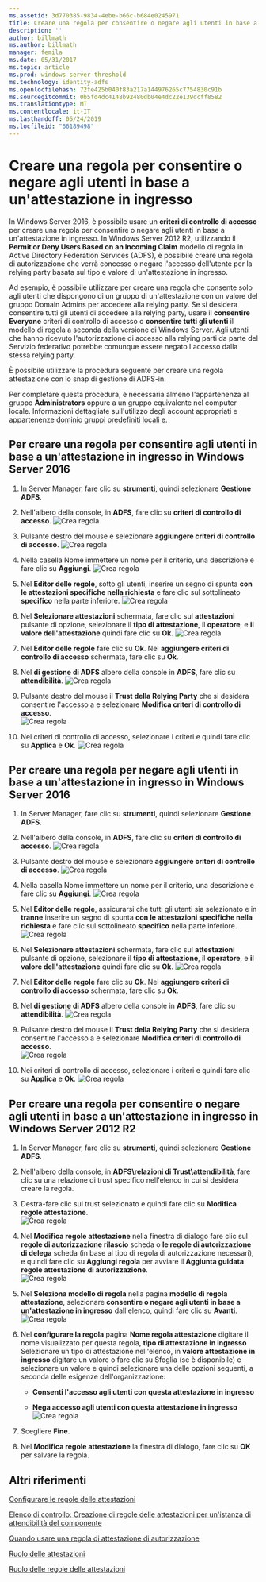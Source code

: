 ```yaml
---
ms.assetid: 3d770385-9834-4ebe-b66c-b684e0245971
title: Creare una regola per consentire o negare agli utenti in base a un'attestazione in ingresso
description: ''
author: billmath
ms.author: billmath
manager: femila
ms.date: 05/31/2017
ms.topic: article
ms.prod: windows-server-threshold
ms.technology: identity-adfs
ms.openlocfilehash: 72fe425b040f83a217a144976265c7754830c91b
ms.sourcegitcommit: 0b5fd4dc4148b92480db04e4dc22e139dcff8582
ms.translationtype: MT
ms.contentlocale: it-IT
ms.lasthandoff: 05/24/2019
ms.locfileid: "66189498"
---
```

# <a name="create-a-rule-to-permit-or-deny-users-based-on-an-incoming-claim"></a>Creare una regola per consentire o negare agli utenti in base a un'attestazione in ingresso 


In Windows Server 2016, è possibile usare un **criteri di controllo di accesso** per creare una regola per consentire o negare agli utenti in base a un'attestazione in ingresso.  In Windows Server 2012 R2, utilizzando il **Permit or Deny Users Based on an Incoming Claim** modello di regola in Active Directory Federation Services \(ADFS\), è possibile creare una regola di autorizzazione che verrà concesso o negare l'accesso dell'utente per la relying party basata sul tipo e valore di un'attestazione in ingresso. 

Ad esempio, è possibile utilizzare per creare una regola che consente solo agli utenti che dispongono di un gruppo di un'attestazione con un valore del gruppo Domain Admins per accedere alla relying party. Se si desidera consentire tutti gli utenti di accedere alla relying party, usare il **consentire Everyone** criteri di controllo di accesso o **consentire tutti gli utenti** il modello di regola a seconda della versione di Windows Server. Agli utenti che hanno ricevuto l'autorizzazione di accesso alla relying parti da parte del Servizio federativo potrebbe comunque essere negato l'accesso dalla stessa relying party.  
  
È possibile utilizzare la procedura seguente per creare una regola attestazione con lo snap di gestione di ADFS\-in.  
  
Per completare questa procedura, è necessaria almeno l'appartenenza al gruppo **Administrators** oppure a un gruppo equivalente nel computer locale.  Informazioni dettagliate sull'utilizzo degli account appropriati e appartenenze [dominio gruppi predefiniti locali e](https://go.microsoft.com/fwlink/?LinkId=83477).  

## <a name="to-create-a-rule-to-permit-users-based-on-an-incoming-claim-on-windows-server-2016"></a>Per creare una regola per consentire agli utenti in base a un'attestazione in ingresso in Windows Server 2016
 
1.  In Server Manager, fare clic su **strumenti**, quindi selezionare **Gestione ADFS**.  
  
2.  Nell'albero della console, in **ADFS**, fare clic su **criteri di controllo di accesso**. 
![Crea regola](media/Create-a-Rule-to-Permit-or-Deny-Users-Based-on-an-Incoming-Claim/permitdeny3.PNG)

3. Pulsante destro del mouse e selezionare **aggiungere criteri di controllo di accesso**.
![Crea regola](media/Create-a-Rule-to-Permit-or-Deny-Users-Based-on-an-Incoming-Claim/permitdeny4.PNG)

4. Nella casella Nome immettere un nome per il criterio, una descrizione e fare clic su **Aggiungi**.
![Crea regola](media/Create-a-Rule-to-Permit-or-Deny-Users-Based-on-an-Incoming-Claim/permitdeny5.PNG)

5. Nel **Editor delle regole**, sotto gli utenti, inserire un segno di spunta **con le attestazioni specifiche nella richiesta** e fare clic sul sottolineato **specifico** nella parte inferiore.
![Crea regola](media/Create-a-Rule-to-Permit-or-Deny-Users-Based-on-an-Incoming-Claim/permitdeny6.PNG)

6. Nel **Selezionare attestazioni** schermata, fare clic sul **attestazioni** pulsante di opzione, selezionare il **tipo di attestazione**, il **operatore**, e **il valore dell'attestazione** quindi fare clic su **Ok**.
![Crea regola](media/Create-a-Rule-to-Permit-or-Deny-Users-Based-on-an-Incoming-Claim/permitdeny7.PNG)

7.  Nel **Editor delle regole** fare clic su **Ok**.  Nel **aggiungere criteri di controllo di accesso** schermata, fare clic su **Ok**.

8. Nel **di gestione di ADFS** albero della console in **ADFS**, fare clic su **attendibilità**. 
![Crea regola](media/Create-a-Rule-to-Pass-Through-or-Filter-an-Incoming-Claim/claimrule9.PNG)

9.  Pulsante destro del mouse il **Trust della Relying Party** che si desidera consentire l'accesso a e selezionare **Modifica criteri di controllo di accesso**.  
![Crea regola](media/Create-a-Rule-to-Permit-All-Users/permitall2.PNG)

10. Nei criteri di controllo di accesso, selezionare i criteri e quindi fare clic su **Applica** e **Ok**.
![Crea regola](media/Create-a-Rule-to-Permit-or-Deny-Users-Based-on-an-Incoming-Claim/permitdeny8.PNG)

## <a name="to-create-a-rule-to-deny-users-based-on-an-incoming-claim-on-windows-server-2016"></a>Per creare una regola per negare agli utenti in base a un'attestazione in ingresso in Windows Server 2016
 
1.  In Server Manager, fare clic su **strumenti**, quindi selezionare **Gestione ADFS**.  
  
2.  Nell'albero della console, in **ADFS**, fare clic su **criteri di controllo di accesso**. 
![Crea regola](media/Create-a-Rule-to-Permit-or-Deny-Users-Based-on-an-Incoming-Claim/permitdeny3.PNG)

3. Pulsante destro del mouse e selezionare **aggiungere criteri di controllo di accesso**.
![Crea regola](media/Create-a-Rule-to-Permit-or-Deny-Users-Based-on-an-Incoming-Claim/permitdeny4.PNG)

4. Nella casella Nome immettere un nome per il criterio, una descrizione e fare clic su **Aggiungi**.
![Crea regola](media/Create-a-Rule-to-Permit-or-Deny-Users-Based-on-an-Incoming-Claim/permitdeny9.PNG)

5. Nel **Editor delle regole**, assicurarsi che tutti gli utenti sia selezionato e in **tranne** inserire un segno di spunta **con le attestazioni specifiche nella richiesta** e fare clic sul sottolineato **specifico** nella parte inferiore.
![Crea regola](media/Create-a-Rule-to-Permit-or-Deny-Users-Based-on-an-Incoming-Claim/permitdeny10.PNG)

6. Nel **Selezionare attestazioni** schermata, fare clic sul **attestazioni** pulsante di opzione, selezionare il **tipo di attestazione**, il **operatore**, e **il valore dell'attestazione** quindi fare clic su **Ok**.
![Crea regola](media/Create-a-Rule-to-Permit-or-Deny-Users-Based-on-an-Incoming-Claim/permitdeny11.PNG)

7.  Nel **Editor delle regole** fare clic su **Ok**.  Nel **aggiungere criteri di controllo di accesso** schermata, fare clic su **Ok**.

8. Nel **di gestione di ADFS** albero della console in **ADFS**, fare clic su **attendibilità**. 
![Crea regola](media/Create-a-Rule-to-Pass-Through-or-Filter-an-Incoming-Claim/claimrule9.PNG)

9.  Pulsante destro del mouse il **Trust della Relying Party** che si desidera consentire l'accesso a e selezionare **Modifica criteri di controllo di accesso**.  
![Crea regola](media/Create-a-Rule-to-Permit-All-Users/permitall2.PNG)

10. Nei criteri di controllo di accesso, selezionare i criteri e quindi fare clic su **Applica** e **Ok**.
![Crea regola](media/Create-a-Rule-to-Permit-or-Deny-Users-Based-on-an-Incoming-Claim/permitdeny12.PNG)

  
## <a name="to-create-a-rule-to-permit-or-deny-users-based-on-an-incoming-claim-on-windows-server-2012-r2"></a>Per creare una regola per consentire o negare agli utenti in base a un'attestazione in ingresso in Windows Server 2012 R2
  
1.  In Server Manager, fare clic su **strumenti**, quindi selezionare **Gestione ADFS**.    
  
2.  Nell'albero della console, in **ADFS\\relazioni di Trust\\attendibilità**, fare clic su una relazione di trust specifico nell'elenco in cui si desidera creare la regola.  
  
3.  Destra\-fare clic sul trust selezionato e quindi fare clic su **Modifica regole attestazione**.  
![Crea regola](media/Create-a-Rule-to-Pass-Through-or-Filter-an-Incoming-Claim/claimrule6.PNG)   

4.  Nel **Modifica regole attestazione** nella finestra di dialogo fare clic sul **regole di autorizzazione rilascio** scheda o **le regole di autorizzazione di delega** scheda \(in base al tipo di regola di autorizzazione necessari\), e quindi fare clic su **Aggiungi regola** per avviare il **Aggiunta guidata regole attestazione di autorizzazione**.  
![Crea regola](media/Create-a-Rule-to-Permit-All-Users/permitall5.PNG)

5.  Nel **Seleziona modello di regola** nella pagina **modello di regola attestazione**, selezionare **consentire o negare agli utenti in base a un'attestazione in ingresso** dall'elenco, quindi fare clic su **Avanti**.  
![Crea regola](media/Create-a-Rule-to-Permit-or-Deny-Users-Based-on-an-Incoming-Claim/permitdeny1.PNG)

6.  Nel **configurare la regola** pagina **Nome regola attestazione** digitare il nome visualizzato per questa regola, **tipo di attestazione in ingresso** Selezionare un tipo di attestazione nell'elenco, in **valore attestazione in ingresso** digitare un valore o fare clic su Sfoglia \(se è disponibile\) e selezionare un valore e quindi selezionare una delle opzioni seguenti, a seconda delle esigenze dell'organizzazione:  
  
    -   **Consenti l'accesso agli utenti con questa attestazione in ingresso**  
  
    -   **Nega accesso agli utenti con questa attestazione in ingresso**  
![Crea regola](media/Create-a-Rule-to-Permit-or-Deny-Users-Based-on-an-Incoming-Claim/permitdeny2.PNG)  
7.  Scegliere **Fine**.  
  
8.  Nel **Modifica regole attestazione** la finestra di dialogo, fare clic su **OK** per salvare la regola.  

## <a name="additional-references"></a>Altri riferimenti 
[Configurare le regole delle attestazioni](Configure-Claim-Rules.md)  
 
[Elenco di controllo: Creazione di regole delle attestazioni per un'istanza di attendibilità del componente](https://technet.microsoft.com/library/ee913578.aspx)  
  
[Quando usare una regola di attestazione di autorizzazione](../../ad-fs/technical-reference/When-to-Use-an-Authorization-Claim-Rule.md)  

[Ruolo delle attestazioni](../../ad-fs/technical-reference/The-Role-of-Claims.md)  
  
[Ruolo delle regole delle attestazioni](../../ad-fs/technical-reference/The-Role-of-Claim-Rules.md)  
